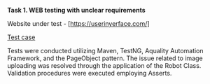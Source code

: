 **Task 1. WEB testing with unclear requirements**

Website under test - [https://userinyerface.com/]

[Test case](https://drive.google.com/file/d/1e0S-M4HVNWwqi4WRLxZlrH3ge9XcKTNW/view?usp=sharing)

Tests were conducted utilizing Maven, TestNG, Aquality Automation Framework, and the PageObject pattern. The issue related to image uploading was resolved through the application of the Robot Class. Validation procedures were executed employing Asserts.

